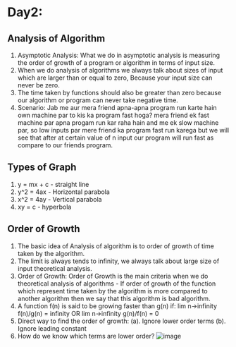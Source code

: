 # Day2:

## Analysis of Algorithm
1. Asymptotic Analysis: What we do in asymptotic analysis is measuring the order of growth of a program or algorithm in terms of input size.
2. When we do analysis of algorithms we always talk about sizes of input which are larger than or equal to zero, Because your input size can never be zero.
3. The time taken by functions should also be greater than zero because our algorithm or program can never take negative time.
4. Scenario: Jab me aur mera friend apna-apna program run karte hain own machine par to kis ka program fast hoga? mera friend ek fast machine par apna progam run kar raha hain and me ek slow machine par, so low inputs par mere friend ka program fast run karega but we will see that after at certain value of n input our program will run fast as compare to our friends program.

## Types of Graph
1. y = mx + c - straight line
2. y^2 = 4ax - Horizontal parabola
3. x^2 = 4ay - Vertical parabola
4. xy = c - hyperbola

## Order of Growth
1. The basic idea of Analysis of algorithm is to order of growth of time taken by the algorithm.
2. The limit is always tends to infinity, we always talk about large size of input theoretical analysis.
3. Order of Growth: Order of Growth is the main criteria when we do theoretical analysis of algorithms - If order of growth of the function which represent time taken by the algorithm is more compared to another algorithm then we say that this algorithm is bad algorithm.
4. A function f(n) is said to be growing faster than g(n) if:
  lim n->infinity f(n)/g(n) = infinity
  OR
  lim n->infinity g(n)/f(n) = 0
5. Direct way to find the order of growth:
      (a). Ignore lower order terms
      (b). Ignore leading constant
6. How do we know which terms are lower order?
![image](https://user-images.githubusercontent.com/86265843/165503325-0beca664-8dc0-4f59-a99b-016c704a5f08.png)

